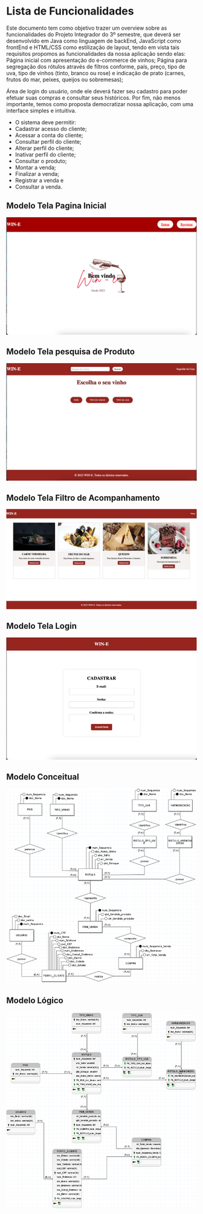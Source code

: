 # Lista de Funcionalidades

Este documento tem como objetivo trazer um overview sobre as funcionalidades do Projeto Integrador do 3º semestre, que deverá ser desenvolvido em Java como linguagem de backEnd, JavaScript como frontEnd e HTML/CSS como estilização de layout, tendo em vista tais requisitos propomos as funcionalidades da nossa aplicação sendo elas:
Página inicial com apresentação do e-commerce de vinhos;
Página para segregação dos rótulos através de filtros conforme, país, preço, tipo de uva, tipo de vinhos (tinto, branco ou rose) e indicação de prato (carnes, frutos do mar, peixes, queijos ou sobremesas);

Área de login do usuário, onde ele deverá fazer seu cadastro para poder efetuar suas compras e consultar seus históricos.
Por fim, não menos importante, temos como proposta democratizar nossa aplicação, com uma interface simples e intuitiva.

* O sistema deve permitir:
* Cadastrar acesso do cliente;
* Acessar a conta do cliente;
* Consultar perfil do cliente;
* Alterar perfil do cliente;
* Inativar perfil do cliente;
* Consultar o produto;
* Montar a venda;
* Finalizar a venda;
* Registrar a venda e
* Consultar a venda.

## Modelo Tela Pagina Inicial
![Modelo PaginaInicial](/ImagensReadme/Tela_Inicial.png)

## Modelo Tela pesquisa de Produto
![Modelo Tela Pesquisa De Produtos](/ImagensReadme/Tela_de_Pesquisa_de_Produto.jpg)


## Modelo Tela Filtro de Acompanhamento
![Modelo Tela Filtro Acompanhamento](/ImagensReadme/Tela_Filtro_Acompanhamento.jpg)


## Modelo Tela Login
![Modelo Login](/ImagensReadme/Tela_de_Login.jpg)


## Modelo Conceitual
![Modelo de Dados](/ImagensReadme/imagem_Modelo_Conceitual.PNG)


## Modelo Lógico
![Modelo de Dados](/ImagensReadme/imagem_Modelo_Logico.PNG)